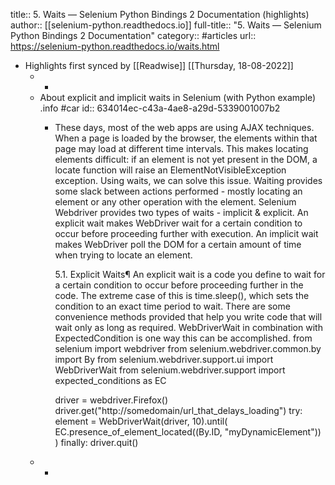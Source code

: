 title:: 5. Waits — Selenium Python Bindings 2 Documentation (highlights)
author:: [[selenium-python.readthedocs.io]]
full-title:: "5. Waits — Selenium Python Bindings 2 Documentation"
category:: #articles
url:: https://selenium-python.readthedocs.io/waits.html

- Highlights first synced by [[Readwise]] [[Thursday, 18-08-2022]]
	- -
	- About explicit and implicit waits in Selenium (with Python example) .info #car
	  id:: 634014ec-c43a-4ae8-a29d-5339001007b2
		- These days, most of the web apps are using AJAX techniques.  When a page is
		  loaded by the browser, the elements within that page may load at different time
		  intervals.  This makes locating elements difficult: if an element is not yet
		  present in the DOM, a locate function will raise an ElementNotVisibleException
		  exception.  Using waits, we can solve this issue.  Waiting provides some slack
		  between actions performed - mostly locating an element or any other operation
		  with the element.
		  Selenium Webdriver provides two types of waits - implicit & explicit.  An
		  explicit wait makes WebDriver wait for a certain condition to occur before
		  proceeding further with execution.  An implicit wait makes WebDriver poll the
		  DOM for a certain amount of time when trying to locate an element.
		  
		  5.1. Explicit Waits¶
		  An explicit wait is a code you define to wait for a certain condition to occur
		  before proceeding further in the code.  The extreme case of this is
		  time.sleep(), which sets the condition to an exact time period to wait.  There
		  are some convenience methods provided that help you write code that will wait
		  only as long as required.  WebDriverWait in combination with ExpectedCondition
		  is one way this can be accomplished.
		  from selenium import webdriver
		  from selenium.webdriver.common.by import By
		  from selenium.webdriver.support.ui import WebDriverWait
		  from selenium.webdriver.support import expected_conditions as EC
		  
		  driver = webdriver.Firefox()
		  driver.get("http://somedomain/url_that_delays_loading")
		  try:
		    element = WebDriverWait(driver, 10).until(
		        EC.presence_of_element_located((By.ID, "myDynamicElement"))
		    )
		  finally:
		    driver.quit()
	- -